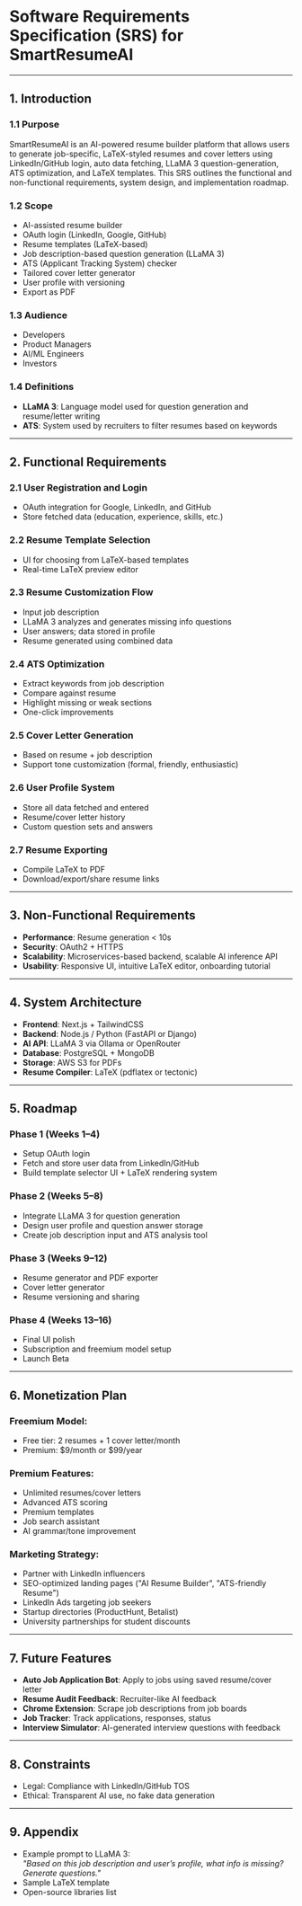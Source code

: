 # Software Requirements Specification (SRS) for SmartResumeAI

---

## 1. Introduction

### 1.1 Purpose
SmartResumeAI is an AI-powered resume builder platform that allows users to generate job-specific, LaTeX-styled resumes and cover letters using LinkedIn/GitHub login, auto data fetching, LLaMA 3 question-generation, ATS optimization, and LaTeX templates. This SRS outlines the functional and non-functional requirements, system design, and implementation roadmap.

### 1.2 Scope
- AI-assisted resume builder  
- OAuth login (LinkedIn, Google, GitHub)  
- Resume templates (LaTeX-based)  
- Job description-based question generation (LLaMA 3)  
- ATS (Applicant Tracking System) checker  
- Tailored cover letter generator  
- User profile with versioning  
- Export as PDF  

### 1.3 Audience
- Developers  
- Product Managers  
- AI/ML Engineers  
- Investors  

### 1.4 Definitions
- **LLaMA 3**: Language model used for question generation and resume/letter writing  
- **ATS**: System used by recruiters to filter resumes based on keywords  

---

## 2. Functional Requirements

### 2.1 User Registration and Login
- OAuth integration for Google, LinkedIn, and GitHub  
- Store fetched data (education, experience, skills, etc.)

### 2.2 Resume Template Selection
- UI for choosing from LaTeX-based templates  
- Real-time LaTeX preview editor  

### 2.3 Resume Customization Flow
- Input job description  
- LLaMA 3 analyzes and generates missing info questions  
- User answers; data stored in profile  
- Resume generated using combined data  

### 2.4 ATS Optimization
- Extract keywords from job description  
- Compare against resume  
- Highlight missing or weak sections  
- One-click improvements  

### 2.5 Cover Letter Generation
- Based on resume + job description  
- Support tone customization (formal, friendly, enthusiastic)

### 2.6 User Profile System
- Store all data fetched and entered  
- Resume/cover letter history  
- Custom question sets and answers  

### 2.7 Resume Exporting
- Compile LaTeX to PDF  
- Download/export/share resume links  

---

## 3. Non-Functional Requirements
- **Performance**: Resume generation < 10s  
- **Security**: OAuth2 + HTTPS  
- **Scalability**: Microservices-based backend, scalable AI inference API  
- **Usability**: Responsive UI, intuitive LaTeX editor, onboarding tutorial  

---

## 4. System Architecture
- **Frontend**: Next.js + TailwindCSS  
- **Backend**: Node.js / Python (FastAPI or Django)  
- **AI API**: LLaMA 3 via Ollama or OpenRouter  
- **Database**: PostgreSQL + MongoDB  
- **Storage**: AWS S3 for PDFs  
- **Resume Compiler**: LaTeX (pdflatex or tectonic)  

---

## 5. Roadmap

### Phase 1 (Weeks 1–4)
- Setup OAuth login  
- Fetch and store user data from LinkedIn/GitHub  
- Build template selector UI + LaTeX rendering system  

### Phase 2 (Weeks 5–8)
- Integrate LLaMA 3 for question generation  
- Design user profile and question answer storage  
- Create job description input and ATS analysis tool  

### Phase 3 (Weeks 9–12)
- Resume generator and PDF exporter  
- Cover letter generator  
- Resume versioning and sharing  

### Phase 4 (Weeks 13–16)
- Final UI polish  
- Subscription and freemium model setup  
- Launch Beta  

---

## 6. Monetization Plan

### Freemium Model:
- Free tier: 2 resumes + 1 cover letter/month  
- Premium: $9/month or $99/year  

### Premium Features:
- Unlimited resumes/cover letters  
- Advanced ATS scoring  
- Premium templates  
- Job search assistant  
- AI grammar/tone improvement  

### Marketing Strategy:
- Partner with LinkedIn influencers  
- SEO-optimized landing pages (\"AI Resume Builder\", \"ATS-friendly Resume\")  
- LinkedIn Ads targeting job seekers  
- Startup directories (ProductHunt, Betalist)  
- University partnerships for student discounts  

---

## 7. Future Features
- **Auto Job Application Bot**: Apply to jobs using saved resume/cover letter  
- **Resume Audit Feedback**: Recruiter-like AI feedback  
- **Chrome Extension**: Scrape job descriptions from job boards  
- **Job Tracker**: Track applications, responses, status  
- **Interview Simulator**: AI-generated interview questions with feedback  

---

## 8. Constraints
- Legal: Compliance with LinkedIn/GitHub TOS  
- Ethical: Transparent AI use, no fake data generation  

---

## 9. Appendix
- Example prompt to LLaMA 3:  
  _\"Based on this job description and user’s profile, what info is missing? Generate questions.\"_  
- Sample LaTeX template  
- Open-source libraries list  
